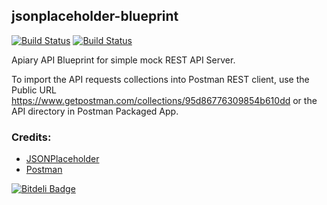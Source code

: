 ## jsonplaceholder-blueprint

[![Build Status](https://travis-ci.org/gdumitrescu/jsonplaceholder-blueprint.svg?branch=master)](https://travis-ci.org/gdumitrescu/jsonplaceholder-blueprint)
[![Build Status](https://api.shippable.com/projects/541b16beac22859af744281c/badge?branchName=master)](https://app.shippable.com/projects/541b16beac22859af744281c/builds/latest)

Apiary API Blueprint for simple mock REST API Server. 

To import the API requests collections into Postman REST client, use the Public URL https://www.getpostman.com/collections/95d86776309854b610dd or the API directory in Postman Packaged App.

### Credits:

- [JSONPlaceholder](https://github.com/typicode/jsonplaceholder)
- [Postman](http://www.getpostman.com/)

[![Bitdeli Badge](https://d2weczhvl823v0.cloudfront.net/gdumitrescu/jsonplaceholder-blueprint/trend.png)](https://bitdeli.com/free "Bitdeli Badge")

